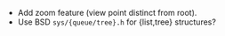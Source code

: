 - Add zoom feature (view point distinct from root).
- Use BSD `sys/{queue/tree}.h` for {list,tree} structures?
